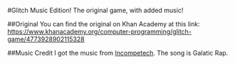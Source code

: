 #Glitch Music Edition!
The original game, with added music!

##Original
You can find the original on Khan Academy at this link:
https://www.khanacademy.org/computer-programming/glitch-game/4773928902115328

##Music Credit
I got the music from [Incompetech](https://incompetech.com/music/royalty-free/music.html). The song is Galatic Rap.

